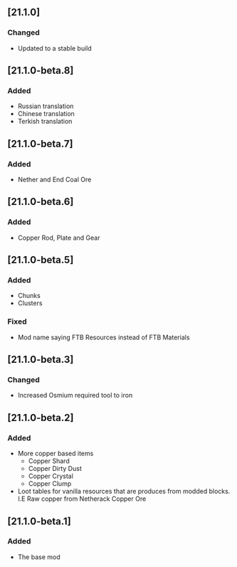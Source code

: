 ## [21.1.0]

### Changed

- Updated to a stable build

## [21.1.0-beta.8]

### Added

- Russian translation
- Chinese translation
- Terkish translation

## [21.1.0-beta.7]

### Added

- Nether and End Coal Ore

## [21.1.0-beta.6]

### Added

- Copper Rod, Plate and Gear

## [21.1.0-beta.5]

### Added

- Chunks
- Clusters

### Fixed

- Mod name saying FTB Resources instead of FTB Materials

## [21.1.0-beta.3]

### Changed

- Increased Osmium required tool to iron

## [21.1.0-beta.2]

### Added

- More copper based items
  - Copper Shard
  - Copper Dirty Dust
  - Copper Crystal
  - Copper Clump
- Loot tables for vanilla resources that are produces from modded blocks. I.E Raw copper from Netherack Copper Ore

## [21.1.0-beta.1]

### Added

- The base mod
